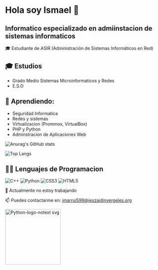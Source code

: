 # Hola soy Ismael 👋

## Informatico especializado en admiinstacion de sistemas informaticos

🎓 Estudiante de ASIR (Administración de Sistemas Informáticos en Red)  

## 🎓 Estudios
  - Grado Medio Sistemas Microinformaticos y Redes
  - E.S.O

## 🌱 Aprendiendo:
  - Seguridad Informatica
  - Redes y sistemas
  - Virtualizacion (Prommox, VirtualBox)
  - PHP y Python
  - Adminstracion de Aplicaciones Web

![Anurag's GitHub stats](https://github-readme-stats.vercel.app/api?username=imarrui599&show_icons=true&theme=dark)

![Top Langs](https://github-readme-stats.vercel.app/api/top-langs/?username=imarrui599&hide_progress=false)

## 👨‍💻 Lenguajes de Programacion
![C++](https://img.shields.io/badge/C++-00599C?style=for-the-badge&logo=c%2B%2B&logoColor=white)
![Python](https://img.shields.io/badge/PYTHON-3776AB?style=for-the-badge&logo=python&logoColor=white)
![CSS3](https://img.shields.io/badge/CSS3-1572B6?style=for-the-badge&logo=css3&logoColor=white)
![HTML5](https://img.shields.io/badge/HTML5-E34F26?style=for-the-badge&logo=html5&logoColor=white)

🚫 Actualmente no estoy trabajando  

📫 Puedes contactarme en: imarrui599@ieszaidinvergeles.org



<img width="180" height="180" alt="Python-logo-notext svg" src="https://github.com/user-attachments/assets/0d493fab-1c4e-4b31-bb08-c9c055147f28" />

